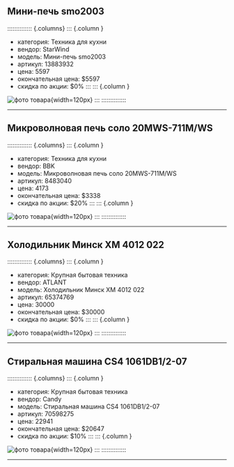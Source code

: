 ## Мини-печь smo2003
:::::::::::::: {.columns}
::: {.column }
* категория: Техника для кухни
* вендор: StarWind
* модель: Мини-печь smo2003
* артикул: 13883932
* цена: 5597
* окончательная цена: $5597
* скидка по акции: $0%
:::
::: {.column }

![фото товара](pic/13883932.png){width=120px}
:::
::::::::::::::

* * * 
## Микроволновая печь соло 20MWS-711M/WS
:::::::::::::: {.columns}
::: {.column }
* категория: Техника для кухни
* вендор: BBK
* модель: Микроволновая печь соло 20MWS-711M/WS
* артикул: 8483040
* цена: 4173
* окончательная цена: $3338
* скидка по акции: $20%
:::
::: {.column }

![фото товара](pic/8483040.png){width=120px}
:::
::::::::::::::

* * * 
## Холодильник Минск ХМ 4012 022
:::::::::::::: {.columns}
::: {.column }
* категория: Крупная бытовая техника
* вендор: ATLANT
* модель: Холодильник Минск ХМ 4012 022
* артикул: 65374769
* цена: 30000
* окончательная цена: $30000
* скидка по акции: $0%
:::
::: {.column }

![фото товара](pic/65374769.png){width=120px}
:::
::::::::::::::

* * * 
## Стиральная машина CS4 1061DB1/2-07
:::::::::::::: {.columns}
::: {.column }
* категория: Крупная бытовая техника
* вендор: Candy
* модель: Стиральная машина CS4 1061DB1/2-07
* артикул: 70598275
* цена: 22941
* окончательная цена: $20647
* скидка по акции: $10%
:::
::: {.column }

![фото товара](pic/70598275.png){width=120px}
:::
::::::::::::::

* * * 
